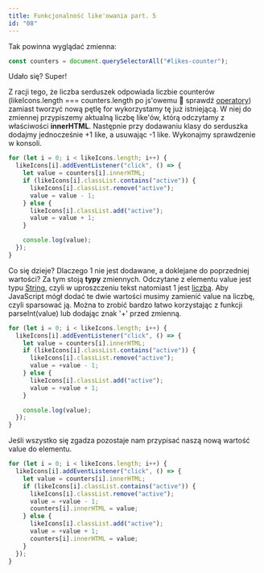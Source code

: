 ```yaml
---
title: Funkcjonalność like'owania part. 5
id: "08"
---
```


Tak powinna wyglądać zmienna:

```js
const counters = document.querySelectorAll("#likes-counter");
```

Udało się? Super!

Z racji tego, że liczba serduszek odpowiada liczbie counterów (likeIcons.length === counters.length po js'owemu 🙂 sprawdź <a href="/glossary/operatory/" target="_blank">operatory</a>) zamiast tworzyć nową pętlę for wykorzystamy tę już istniejącą.
W niej do zmiennej przypiszemy aktualną liczbę like'ów, którą odczytamy z właściwości **innerHTML**.
Następnie przy dodawaniu klasy do serduszka dodajmy jednocześnie +1 like, a usuwając -1 like.
Wykonajmy sprawdzenie w konsoli.

```js
for (let i = 0; i < likeIcons.length; i++) {
  likeIcons[i].addEventListener("click", () => {
    let value = counters[i].innerHTML;
    if (likeIcons[i].classList.contains("active")) {
      likeIcons[i].classList.remove("active");
      value = value - 1;
    } else {
      likeIcons[i].classList.add("active");
      value = value + 1;
    }

    console.log(value);
  });
}
```

Co się dzieje? Dlaczego 1 nie jest dodawane, a doklejane do poprzedniej wartości? Za tym stoją **typy** zmiennych.
Odczytane z elementu value jest typu <a href="/glossary/tekst/" target="_blank">String</a>, czyli w uproszczeniu tekst natomiast 1 jest <a href="/glossary/liczba/" target="_blank">liczbą</a>. Aby JavaScript mógł dodać te dwie wartości musimy zamienić value na liczbę, czyli sparsować ją. Można to zrobić bardzo łatwo korzystając z funkcji parseInt(value) lub dodając znak '+' przed zmienną.

```js
for (let i = 0; i < likeIcons.length; i++) {
  likeIcons[i].addEventListener("click", () => {
    let value = counters[i].innerHTML;
    if (likeIcons[i].classList.contains("active")) {
      likeIcons[i].classList.remove("active");
      value = +value - 1;
    } else {
      likeIcons[i].classList.add("active");
      value = +value + 1;
    }

    console.log(value);
  });
}
```

Jeśli wszystko się zgadza pozostaje nam przypisać naszą nową wartość value do elementu.

```js
for (let i = 0; i < likeIcons.length; i++) {
  likeIcons[i].addEventListener("click", () => {
    let value = counters[i].innerHTML;
    if (likeIcons[i].classList.contains("active")) {
      likeIcons[i].classList.remove("active");
      value = +value - 1;
      counters[i].innerHTML = value;
    } else {
      likeIcons[i].classList.add("active");
      value = +value + 1;
      counters[i].innerHTML = value;
    }
  });
}
```
